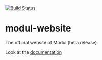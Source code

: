 [![Build Status](https://travis-ci.org/simardo/modul-website.svg?branch=master)](https://travis-ci.org/simardo/modul-website)

# modul-website
The official website of Modul (beta release)

Look at the [documentation][1]

[1]: https://ulaval.github.io/modul
